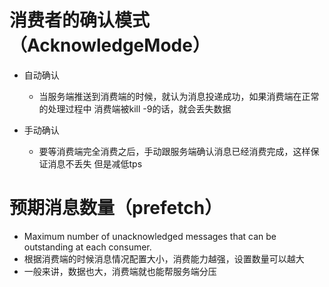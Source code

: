 # 消费者的确认模式（AcknowledgeMode）
  - 自动确认
    - 当服务端推送到消费端的时候，就认为消息投递成功，如果消费端在正常的处理过程中
     消费端被kill -9的话，就会丢失数据

  - 手动确认
     - 要等消费端完全消费之后，手动跟服务端确认消息已经消费完成，这样保证消息不丢失
       但是减低tps
# 预期消息数量（prefetch） 
  -  Maximum number of unacknowledged messages that can be outstanding 
    at each consumer.
  -  根据消费端的时候消息情况配置大小，消费能力越强，设置数量可以越大
  -  一般来讲，数据也大，消费端就也能帮服务端分压
 